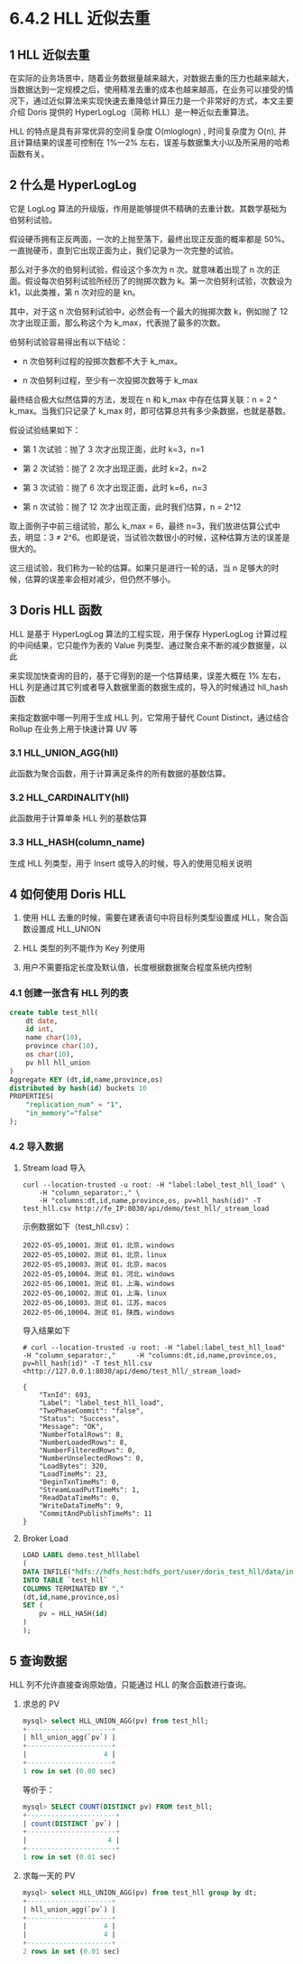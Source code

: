 # 6.4.2 HLL 近似去重

## 1 HLL 近似去重

在实际的业务场景中，随着业务数据量越来越大，对数据去重的压力也越来越大，当数据达到一定规模之后，使用精准去重的成本也越来越高，在业务可以接受的情况下，通过近似算法来实现快速去重降低计算压力是一个非常好的方式，本文主要介绍 Doris 提供的 HyperLogLog（简称 HLL）是一种近似去重算法。

HLL 的特点是具有非常优异的空间复杂度 O(mloglogn) , 时间复杂度为 O(n), 并且计算结果的误差可控制在 1%—2% 左右，误差与数据集大小以及所采用的哈希函数有关。

## 2 什么是 HyperLogLog

它是 LogLog 算法的升级版，作用是能够提供不精确的去重计数。其数学基础为伯努利试验。

假设硬币拥有正反两面，一次的上抛至落下，最终出现正反面的概率都是 50%。一直抛硬币，直到它出现正面为止，我们记录为一次完整的试验。

那么对于多次的伯努利试验，假设这个多次为 n 次。就意味着出现了 n 次的正面。假设每次伯努利试验所经历了的抛掷次数为 k。第一次伯努利试验，次数设为 k1，以此类推，第 n 次对应的是 kn。

其中，对于这 n 次伯努利试验中，必然会有一个最大的抛掷次数 k，例如抛了 12 次才出现正面，那么称这个为 k_max，代表抛了最多的次数。

伯努利试验容易得出有以下结论：

* n 次伯努利过程的投掷次数都不大于 k_max。

* n 次伯努利过程，至少有一次投掷次数等于 k_max

最终结合极大似然估算的方法，发现在 n 和 k_max 中存在估算关联：n = 2 ^ k_max。当我们只记录了 k_max 时，即可估算总共有多少条数据，也就是基数。

假设试验结果如下：

* 第 1 次试验：抛了 3 次才出现正面，此时 k=3，n=1

* 第 2 次试验：抛了 2 次才出现正面，此时 k=2，n=2

* 第 3 次试验：抛了 6 次才出现正面，此时 k=6，n=3

* 第 n 次试验：抛了 12 次才出现正面，此时我们估算，n = 2^12

取上面例子中前三组试验，那么 k_max = 6，最终 n=3，我们放进估算公式中去，明显：3 ≠ 2^6。也即是说，当试验次数很小的时候，这种估算方法的误差是很大的。

这三组试验，我们称为一轮的估算。如果只是进行一轮的话，当 n 足够大的时候，估算的误差率会相对减少，但仍然不够小。

## 3 Doris HLL 函数

HLL 是基于 HyperLogLog 算法的工程实现，用于保存 HyperLogLog 计算过程的中间结果，它只能作为表的 Value 列类型、通过聚合来不断的减少数据量，以此

来实现加快查询的目的，基于它得到的是一个估算结果，误差大概在 1% 左右，HLL 列是通过其它列或者导入数据里面的数据生成的，导入的时候通过 hll_hash 函数

来指定数据中哪一列用于生成 HLL 列，它常用于替代 Count Distinct，通过结合 Rollup 在业务上用于快速计算 UV 等

### 3.1 HLL_UNION_AGG(hll)

此函数为聚合函数，用于计算满足条件的所有数据的基数估算。

### 3.2 HLL_CARDINALITY(hll)

此函数用于计算单条 HLL 列的基数估算

### 3.3 HLL_HASH(column_name)

生成 HLL 列类型，用于 Insert 或导入的时候，导入的使用见相关说明

## 4 如何使用 Doris HLL

1. 使用 HLL 去重的时候，需要在建表语句中将目标列类型设置成 HLL，聚合函数设置成 HLL_UNION

2. HLL 类型的列不能作为 Key 列使用

3. 用户不需要指定长度及默认值，长度根据数据聚合程度系统内控制

### 4.1 创建一张含有 HLL 列的表

```sql
create table test_hll(
    dt date,
    id int,
    name char(10),
    province char(10),
    os char(10),
    pv hll hll_union
)
Aggregate KEY (dt,id,name,province,os)
distributed by hash(id) buckets 10
PROPERTIES(
    "replication_num" = "1",
    "in_memory"="false"
);
```

### 4.2 导入数据

1. Stream load 导入

    ```shell
    curl --location-trusted -u root: -H "label:label_test_hll_load" \
        -H "column_separator:," \
        -H "columns:dt,id,name,province,os, pv=hll_hash(id)" -T test_hll.csv http://fe_IP:8030/api/demo/test_hll/_stream_load
    ```

    示例数据如下（test_hll.csv）：

    ```text
    2022-05-05,10001，测试 01，北京，windows
    2022-05-05,10002，测试 01，北京，linux
    2022-05-05,10003，测试 01，北京，macos
    2022-05-05,10004，测试 01，河北，windows
    2022-05-06,10001，测试 01，上海，windows
    2022-05-06,10002，测试 01，上海，linux
    2022-05-06,10003，测试 01，江苏，macos
    2022-05-06,10004，测试 01，陕西，windows
    ```

    导入结果如下

    ```shell
    # curl --location-trusted -u root: -H "label:label_test_hll_load"     -H "column_separator:,"     -H "columns:dt,id,name,province,os, pv=hll_hash(id)" -T test_hll.csv <http://127.0.0.1:8030/api/demo/test_hll/_stream_load>

    {
        "TxnId": 693,
        "Label": "label_test_hll_load",
        "TwoPhaseCommit": "false",
        "Status": "Success",
        "Message": "OK",
        "NumberTotalRows": 8,
        "NumberLoadedRows": 8,
        "NumberFilteredRows": 0,
        "NumberUnselectedRows": 0,
        "LoadBytes": 320,
        "LoadTimeMs": 23,
        "BeginTxnTimeMs": 0,
        "StreamLoadPutTimeMs": 1,
        "ReadDataTimeMs": 0,
        "WriteDataTimeMs": 9,
        "CommitAndPublishTimeMs": 11
    }
    ```

2. Broker Load

    ```sql
    LOAD LABEL demo.test_hlllabel
    (
    DATA INFILE("hdfs://hdfs_host:hdfs_port/user/doris_test_hll/data/input/file")
    INTO TABLE `test_hll`
    COLUMNS TERMINATED BY ","
    (dt,id,name,province,os)
    SET (
        pv = HLL_HASH(id)
    )
    );
    ```

## 5 查询数据

HLL 列不允许直接查询原始值，只能通过 HLL 的聚合函数进行查询。

1. 求总的 PV

    ```sql
    mysql> select HLL_UNION_AGG(pv) from test_hll;
    +---------------------+
    | hll_union_agg(`pv`) |
    +---------------------+
    |                   4 |
    +---------------------+
    1 row in set (0.00 sec)
    ```

    等价于：

    ```sql
    mysql> SELECT COUNT(DISTINCT pv) FROM test_hll;
    +----------------------+
    | count(DISTINCT `pv`) |
    +----------------------+
    |                    4 |
    +----------------------+
    1 row in set (0.01 sec)
    ```

2. 求每一天的 PV

    ```sql
    mysql> select HLL_UNION_AGG(pv) from test_hll group by dt;
    +---------------------+
    | hll_union_agg(`pv`) |
    +---------------------+
    |                   4 |
    |                   4 |
    +---------------------+
    2 rows in set (0.01 sec)
    ```
